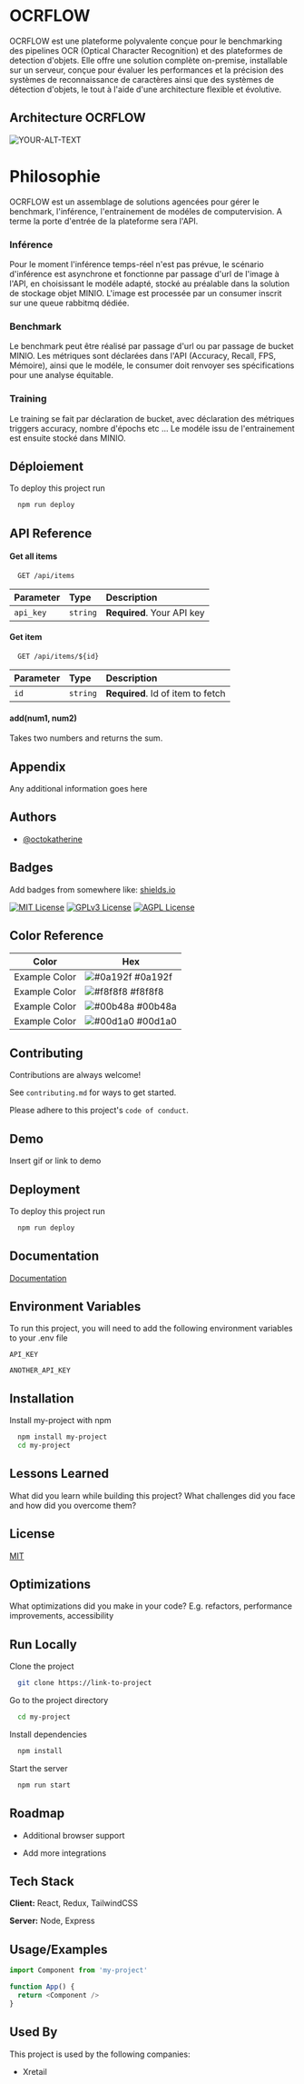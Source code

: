 
# OCRFLOW

OCRFLOW est une plateforme polyvalente conçue pour le benchmarking des pipelines OCR (Optical Character Recognition) et des plateformes de detection d'objets. Elle offre une solution complète on-premise, installable sur un serveur, conçue pour évaluer les performances et la précision des systèmes de reconnaissance de caractères ainsi que des systèmes de détection d'objets, le tout à l'aide d'une architecture flexible et évolutive.


## Architecture OCRFLOW



<picture>
 <source media="(prefers-color-scheme: dark)" srcset="">
 <source media="(prefers-color-scheme: light)" srcset="https://i.postimg.cc/3NmbvXQN/OCRFLOW.png">
 <img alt="YOUR-ALT-TEXT" src="https://i.postimg.cc/3NmbvXQN/OCRFLOW.png">
</picture>


# Philosophie

OCRFLOW est un assemblage de solutions agencées pour gérer le benchmark, l'inférence, l'entrainement de modéles de computervision. A terme la porte d'entrée de la plateforme sera l'API.

### Inférence
Pour le moment l'inférence temps-réel n'est pas prévue, le scénario d'inférence est asynchrone et fonctionne par passage d'url de l'image à l'API, en choisissant le modéle adapté, stocké au préalable dans la solution de stockage objet MINIO.
L'image est processée par un consumer inscrit sur une queue rabbitmq dédiée. 


### Benchmark
Le benchmark peut être réalisé par passage d'url ou par passage de bucket MINIO. 
Les métriques sont déclarées dans l'API (Accuracy, Recall, FPS, Mémoire), ainsi que le modéle, le consumer doit renvoyer ses spécifications pour une analyse équitable. 


### Training
Le training se fait par déclaration de bucket, avec déclaration des métriques triggers accuracy, nombre d'épochs etc ...
Le modéle issu de l'entrainement est ensuite stocké dans MINIO. 


## Déploiement

To deploy this project run

```bash
  npm run deploy
```

## API Reference

#### Get all items

```http
  GET /api/items
```

| Parameter | Type     | Description                |
| :-------- | :------- | :------------------------- |
| `api_key` | `string` | **Required**. Your API key |

#### Get item

```http
  GET /api/items/${id}
```

| Parameter | Type     | Description                       |
| :-------- | :------- | :-------------------------------- |
| `id`      | `string` | **Required**. Id of item to fetch |

#### add(num1, num2)

Takes two numbers and returns the sum.


## Appendix

Any additional information goes here


## Authors

- [@octokatherine](https://www.github.com/octokatherine)


## Badges

Add badges from somewhere like: [shields.io](https://shields.io/)

[![MIT License](https://img.shields.io/badge/License-MIT-green.svg)](https://choosealicense.com/licenses/mit/)
[![GPLv3 License](https://img.shields.io/badge/License-GPL%20v3-yellow.svg)](https://opensource.org/licenses/)
[![AGPL License](https://img.shields.io/badge/license-AGPL-blue.svg)](http://www.gnu.org/licenses/agpl-3.0)

## Color Reference

| Color             | Hex                                                                |
| ----------------- | ------------------------------------------------------------------ |
| Example Color | ![#0a192f](https://via.placeholder.com/10/0a192f?text=+) #0a192f |
| Example Color | ![#f8f8f8](https://via.placeholder.com/10/f8f8f8?text=+) #f8f8f8 |
| Example Color | ![#00b48a](https://via.placeholder.com/10/00b48a?text=+) #00b48a |
| Example Color | ![#00d1a0](https://via.placeholder.com/10/00b48a?text=+) #00d1a0 |


## Contributing

Contributions are always welcome!

See `contributing.md` for ways to get started.

Please adhere to this project's `code of conduct`.


## Demo

Insert gif or link to demo


## Deployment

To deploy this project run

```bash
  npm run deploy
```


## Documentation

[Documentation](https://linktodocumentation)


## Environment Variables

To run this project, you will need to add the following environment variables to your .env file

`API_KEY`

`ANOTHER_API_KEY`


## Installation

Install my-project with npm

```bash
  npm install my-project
  cd my-project
```
    
## Lessons Learned

What did you learn while building this project? What challenges did you face and how did you overcome them?


## License

[MIT](https://choosealicense.com/licenses/mit/)


## Optimizations

What optimizations did you make in your code? E.g. refactors, performance improvements, accessibility


## Run Locally

Clone the project

```bash
  git clone https://link-to-project
```

Go to the project directory

```bash
  cd my-project
```

Install dependencies

```bash
  npm install
```

Start the server

```bash
  npm run start
```


## Roadmap

- Additional browser support

- Add more integrations


## Tech Stack

**Client:** React, Redux, TailwindCSS

**Server:** Node, Express


## Usage/Examples

```javascript
import Component from 'my-project'

function App() {
  return <Component />
}
```


## Used By

This project is used by the following companies:

- Xretail
